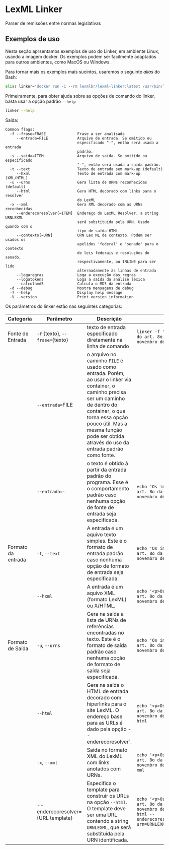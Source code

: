 # LexML Linker


Parser de remissões entre normas legislativas

## Exemplos de uso

Nesta seção aprsentamos exemplos de uso do Linker, em ambiente Linux, usando a imagem docker. Os exemplos podem ser facilmente adaptados para outros ambientes, como MacOS ou Windows. 

Para tornar mais os exemplos mais sucintos, usaremos o seguinte *alias* do Bash:

```bash
alias linker='docker run -i --rm lexmlbr/lexml-linker:latest /usr/bin/linkertool'
```

Primeiramente, para obter ajuda sobre as opções de comando do linker, basta usar a opção padrão `--help`

```bash
linker --help
```

Saída:

```
Common flags:
  -f --frase=FRASE              Frase a ser analisada
     --entrada=FILE             Arquivo de entrada. Se omitido ou
                                especificado "-", então será usada a entrada
                                padrão.
  -s --saida=ITEM               Arquivo de saída. Se omitido ou especificado
                                "-", então será usada a saída padrão.
  -t --text                     Texto de entrada sem mark-up (default)
     --hxml                     Texto de entrada com mark-up (XML/HTML)                               
  -u --urns                     Gera lista de URNs reconhecidas (default)
     --html                     Gera HTML decorado com links para o resolver
                                do LexML
  -x --xml                      Gera XML decorado com as URNs reconhecidas
     --enderecoresolver[=ITEM]  Endereço do LexML Resolver, a string URNLEXML
                                será substituída pela URN. Usado quando com o
                                tipo de saída HTML
     --contexto[=URN]           URN Lex ML de contexto. Podem ser usados os
                                apelidos 'federal' e 'senado' para o contexto
                                de leis federais e resoluções do senado,
                                respectivamente, ou INLINE para ser lido
                                alternadamente às linhas de entrada
     --logaregras               Loga a execução das regras
     --logatokens               Loga a saída da análise léxica
     --calculamd5               Calcula o MD5 da entrada
  -d --debug                    Mostra mensagens de debug
  -? --help                     Display help message
  -V --version                  Print version information
```

Os parâmetros do linker estão nas seguintes categorias:

| Categoria | Parâmetro | Descrição | Exemplos |
|----|----|----|----|
| Fonte de Entrada | `-f` {texto}, `--frase=`{texto} | texto de entrada especificado diretamente na linha de comando | `linker -f 'Os incisos I e III do par. 3o do art. 8o da Lei n.o. 12.527, de 18 de novembro de 2011'` |
|     | `--entrada=`FILE | o arquivo no caminho `FILE` é usado como entrada. Porém, ao usar o linker via container, o caminho precisa ser um caminho de dentro do container, o que torna essa opção pouco útil. Mas a mesma função pode ser obtida através do uso da entrada padrão como fonte. |  |
|     | `--entrada=-` | o texto é obtido à partir da entrada padrão do programa. Esse é o comportamento padrão caso nenhuma opção de fonte de entrada seja especificada. | `echo 'Os incisos I e III do par. 3o do art. 8o da Lei n.o. 12.527, de 18 de novembro de 2011' \| linker` |
|Formato da entrada|`-t`, `--text`|A entrada é um aquivo texto simples. Este é o formato de entrada padrão caso nenhuma opção de formato de entrada seja especificada.| `echo 'Os incisos I e III do par. 3o do art. 8o da Lei n.o. 12.527, de 18 de novembro de 2011' \| linker` |
|  |`--hxml`|A entrada é um aquivo XML (formato LexML) ou X/HTML. | `echo '<p>Os incisos I e III do par. 3o do art. 8o da Lei n.o. 12.527, de 18 de novembro de 2011</p>' \| linker --hxml` |
| Formato de Saída | `-u`, `--urns` | Gera na saída a lista de URNs de referências encontradas no texto. Este é o formato de saída padrão caso nenhuma opção de formato de saída seja especificada. | `echo 'Os incisos I e III do par. 3o do art. 8o da Lei n.o. 12.527, de 18 de novembro de 2011' \| linker` |
|    | `--html` | Gera na saída o HTML de entrada decorado com hiperlinks para o site LexML. O endereço base para as URLs é dado pela opção --enderecoresolver`. | `echo '<p>Os incisos I e III do par. 3o do art. 8o da Lei n.o. 12.527, de 18 de novembro de 2011</p>' \| linker --hxml --html` |
|    | `-x`, `--xml` | Saída no formato XML do LexML com links anotados com URNs. | `echo '<p>Os incisos I e III do par. 3o do art. 8o da Lei n.o. 12.527, de 18 de novembro de 2011</p>' \| linker --hxml --xml` |
|    |  --enderecoresolver={URL template} | Especifica o template para construir os URLs na opção `--html`. O template deve ser uma URL contendo a string  `URNLEXML`, que será substituida pela URN identificada. | ``echo '<p>Os incisos I e III do par. 3o do art. 8o da Lei n.o. 12.527, de 18 de novembro de 2011</p>' \| linker --hxml --html --enderecoresolver="https://normas.leg.br/?urn=URNLEXML"``  |
